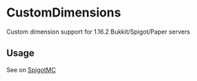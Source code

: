 # CustomDimensions
Custom dimension support for 1.16.2 Bukkit/Spigot/Paper servers

## Usage
See on [SpigotMC](https://www.spigotmc.org/resources/1-16-custom-dimensions.83731/)
